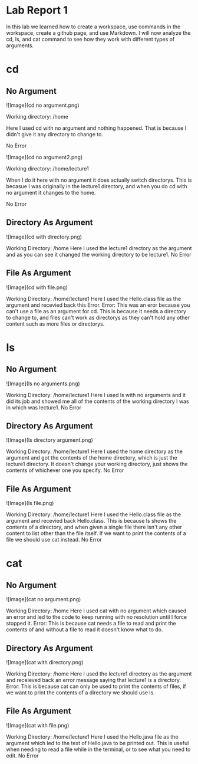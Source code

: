 # Lab Report 1

In this lab we learned how to create a workspace, use commands in the workspace, create a github page, and use Markdown. I will now analyze the cd, ls, and cat command to see how they work with different types of arguments.    


# cd
## No Argument

![Image](cd no argument.png)  

Working directory: /home  

Here I used cd with no argument and nothing happened. That is because I didn't give it any directory to change to.

No Error

![Image](cd no argument2.png)  

Working directory: /home/lecture1

When I do it here with no argument it does actually switch directorys. This is becasue I was originally in the lecture1 directory, and when you do cd with no argument it changes to the home.

No Error

## Directory As Argument

![Image](cd with directory.png)  

Working Directory: /home
Here I used the lecture1 directory as the argument and as you can see it changed the working directory to be lecture1. 
No Error

## File As Argument

![Image](cd with file.png)  

Working Directory: /home/lecture1
Here I used the Hello.class file as the argument and recevied back this Error.
Error: This was an eror because you can't use a file as an argument for cd. This is because it needs a directory to change to, and files can't work as directorys as they can't hold any other content such as more files or directorys.

# ls 
## No Argument

![Image](ls no arguments.png)  

Working Directory: /home/lecture1
Here I used ls with no arguments and it did its job and showed me all of the contents of the working directory I was in which was lecture1.
No Error

## Directory As Argument

![Image](ls directory argument.png)  

Working Directory: /home/lecture1
Here I used the home directory as the argument and got the contents of the home directory, which is just the lecture1 directory. It doesn't change your working directory, just shows the contents of whichever one you specify.
No Error

## File As Argument
![Image](ls file.png)  

Working Directory: /home/lecture1
Here I used the Hello.class file as the argument and recevied back Hello.class. This is because ls shows the contents of a directory, and when given a single file there isn't any other content to list other than the file itself. If we want to print the contents of a file we should use cat instead.
No Error

# cat
## No Argument

![Image](cat no argument.png)  

Working Directory: /home
Here I used cat with no argument which caused an error and led to the code to keep running with no resolution until I force stopped it. 
Error: This is because cat needs a file to read and print the contents of and without a file to read it doesn't know what to do.

## Directory As Argument

![Image](cat with directory.png)  

Working Directory: /home
Here I used the lecture1 directory as the argument and receieved back an error message saying that lecture1 is a directory. 
Error: This is because cat can only be used to print the contents of files, if we want to print the contents of a directory we should use ls.

## File As Argument
![Image](cat with file.png)  

Working Directory: /home/lecture1
Here I used the Hello.java file as the argument which led to the text of Hello.java to be printed out. This is useful when needing to read a file while in the terminal, or to see what you need to edit.
No Error
